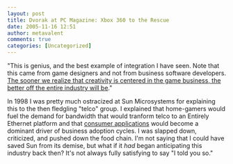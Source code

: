```yaml
---
layout: post
title: Dvorak at PC Magazine: Xbox 360 to the Rescue
date: 2005-11-16 12:51
author: metavalent
comments: true
categories: [Uncategorized]
---
```

"This is genius, and the best example of integration I have seen. Note that this came from game designers and not from business software developers. <a href="http://www.pcmag.com/article2/0,1895,1885621,00.asp">The sooner we realize that creativity is centered in the game business, the better off the entire industry will be</a>."

In 1998 I was pretty much ostracized at Sun Microsystems for explaining this to the then fledgling "telco" group.  I explained that home-gamers would fuel the demand for bandwidth that would tranform telco to an Entirely Ethernet platform and that <a href="http://awebcamdarkly.com/2005/11/triumphal-return-of-blatently-obvious.html">consumer applications</a> would become a dominant driver of business adoption cycles.  I was slapped down, criticized, and pushed down the food chain.  I'm not saying that I could have saved Sun from its demise, but what if it *had* began anticipating this industry back then?  It's not always fully satisfying to say "I told you so."
